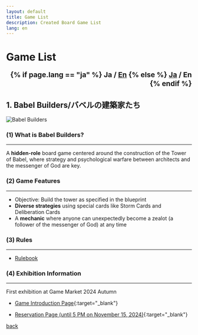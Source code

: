 ```yaml
---
layout: default
title: Game List
description: Created Board Game List
lang: en
---
```


# **Game List**

<div style="text-align: right; font-size: 1.2rem; font-weight: bold;">
  {% if page.lang == "ja" %}
    <span>Ja / <a href="{{site.baseurl}}{% link game-list-en.md %}">En</a></span>
  {% else %}
    <span><a href="{{site.baseurl}}{% link game-list.md %}">Ja</a> / En</span>
  {% endif %}
</div>

## **1. Babel Builders/バベルの建築家たち**

<div class="img-container">
   <img src="{{site.baseurl}}/assets/img/バベルの建築家たち.jpg" alt="Babel Builders">
</div>

### **(1) What is Babel Builders?**

---

A **hidden-role** board game centered around the construction of the Tower of Babel, where strategy and psychological warfare between architects and the messenger of God are key.

### **(2) Game Features**

---

- Objective: Build the tower as specified in the blueprint
- **Diverse strategies** using special cards like Storm Cards and Deliberation Cards
- A **mechanic** where anyone can unexpectedly become a zealot (a follower of the messenger of God) at any time

### **(3) Rules**

---

- [Rulebook](http://127.0.0.1:4000/sbc_bg/babel-builders.html)

### **(4) Exhibition Information**

---

First exhibition at Game Market 2024 Autumn

- [Game Introduction Page](https://gamemarket.jp/game/184202/){:target="\_blank"}

- [Reservation Page (until 5 PM on November 15, 2024)](https://forms.gle/hXJuznfHFSWZwA9p8){:target="\_blank"}

[back](./)
